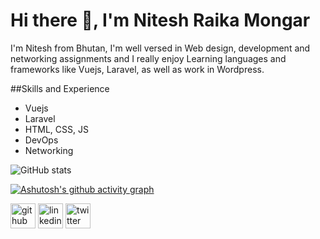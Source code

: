# Hi there 👋, I'm Nitesh Raika Mongar
I'm Nitesh from Bhutan, I'm well versed in Web design, development and networking assignments and I really enjoy Learning languages and frameworks like Vuejs, Laravel, as well as work in Wordpress.

##Skills and Experience
* Vuejs
* Laravel
* HTML, CSS, JS
* DevOps
* Networking


<!-- ![Top Langs](https://github-readme-stats.vercel.app/api/top-langs/?username=niteshraika&theme=github_dark) -->


![GitHub stats](https://github-readme-stats.vercel.app/api?username=niteshraika&show_icons=true&theme=github_dark)


[![Ashutosh's github activity graph](https://activity-graph.herokuapp.com/graph?username=niteshraika&theme=react-dark)](https://github.com/ashutosh00710/github-readme-activity-graph)


[<img src='https://cdn.jsdelivr.net/npm/simple-icons@3.0.1/icons/github.svg' alt='github' height='40'>](https://github.com/niteshraika)   [<img src='https://cdn.jsdelivr.net/npm/simple-icons@3.0.1/icons/linkedin.svg' alt='linkedin' height='40'>](https://www.linkedin.com/in/nitesh-raika-mongar-aa79671ba/)   [<img src='https://cdn.jsdelivr.net/npm/simple-icons@3.0.1/icons/twitter.svg' alt='twitter' height='40'>](https://twitter.com/nitesh_mongar)  
